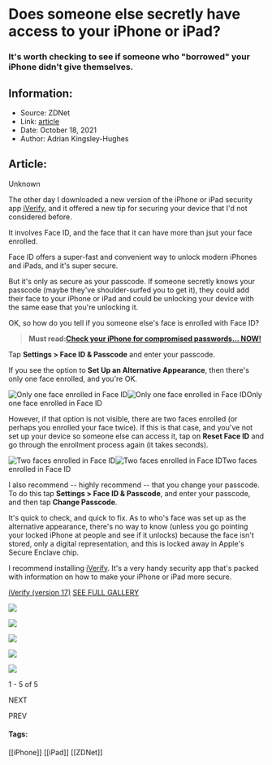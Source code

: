 # Does someone else secretly have access to your iPhone or iPad?
### It's worth checking to see if someone who "borrowed" your iPhone didn't give themselves.

## Information:
+ Source: ZDNet
+ Link: [article](https://www.zdnet.com/article/does-someone-else-secretly-have-access-to-your-iphone-or-ipad/)
+ Date: October 18, 2021
+ Author: Adrian Kingsley-Hughes


## Article:
Unknown

The other day I downloaded a new version of the iPhone or iPad security app [iVerify](https://apps.apple.com/app/iverify-secure-your-phone/id1466120520), and it offered a new tip for securing your device that I'd not considered before.

It involves Face ID, and the face that it can have more than jsut your face enrolled.

Face ID offers a super-fast and convenient way to unlock modern iPhones and iPads, and it's super secure.

But it's only as secure as your passcode. If someone secretly knows your passcode (maybe they've shoulder-surfed you to get it), they could add their face to your iPhone or iPad and could be unlocking your device with the same ease that you're unlocking it.

OK, so how do you tell if you someone else's face is enrolled with Face ID?


> **Must read:**[**Check your iPhone for compromised passwords... NOW!**](https://www.zdnet.com/article/check-your-iphone-for-compromised-passwords-now/)
> 
> 

Tap **Settings > Face ID & Passcode** and enter your passcode.

If you see the option to **Set Up an Alternative Appearance**, then there's only one face enrolled, and you're OK.

![Only one face enrolled in Face ID]()![Only one face enrolled in Face ID](https://www.zdnet.com/a/img/resize/06dac6d6e2be4beeb70f3caee2ddb91d5a0cfa67/2021/10/18/f615c383-d6d0-4578-9bc9-e8f27ef5860d/img-1981.jpg?width=1200&fit=bounds&auto=webp)Only one face enrolled in Face ID






However, if that option is not visible, there are two faces enrolled (or perhaps you enrolled your face twice). If this is that case, and you've not set up your device so someone else can access it, tap on **Reset Face ID** and go through the enrollment process again (it takes seconds).

![Two faces enrolled in Face ID]()![Two faces enrolled in Face ID](https://www.zdnet.com/a/img/resize/10455ee3dfc32d8b2428d8882d64e17e1e46f9d2/2021/10/18/3f8805d9-5034-4df2-9b56-0996928a5f16/img-1982.jpg?width=1200&fit=bounds&auto=webp)Two faces enrolled in Face ID

I also recommend -- highly recommend -- that you change your passcode. To do this tap **Settings > Face ID & Passcode**, and enter your passcode, and then tap **Change Passcode**.

It's quick to check, and quick to fix. As to who's face was set up as the alternative appearance, there's no way to know (unless you go pointing your locked iPhone at people and see if it unlocks) because the face isn't stored, only a digital representation, and this is locked away in Apple's Secure Enclave chip.

I recommend installing [iVerify](https://apps.apple.com/app/iverify-secure-your-phone/id1466120520). It's a very handy security app that's packed with information on how to make your iPhone or iPad more secure.



[iVerify (version 17)](/pictures/iverify-version-17/)
[SEE FULL GALLERY](/pictures/iverify-version-17/)





[![]()![](https://www.zdnet.com/a/img/resize/d7f5f74b52e909e2e143c08ad9083488c1b3e314/2021/06/11/50670c20-3f02-420d-bd10-07149f84c9d3/img-0033.png?width=170&height=128&fit=crop&auto=webp)](/pictures/iverify-version-17/)


[![]()![](https://www.zdnet.com/a/img/resize/fb3d5285f404abc589bc14a5e402c8b3d47dc0b1/2021/06/11/00e900fd-125b-4bb0-8d67-4e207e53d6bb/img-0037.png?width=170&height=128&fit=crop&auto=webp)](/pictures/iverify-version-17/2/)


[![]()![](https://www.zdnet.com/a/img/resize/1bfadfa537e84237b3a9ffbf1f8c07dc2bcba771/2021/06/11/4b14fda2-7332-4248-97bf-163168ffc963/img-0034.png?width=170&height=128&fit=crop&auto=webp)](/pictures/iverify-version-17/3/)


[![]()![](https://www.zdnet.com/a/img/resize/b2bcbe54facd7b753b27ac3b562a2b4f1a149aba/2021/06/11/caa09a32-475e-4997-bf99-eb6e9aa5175a/img-0035.png?width=170&height=128&fit=crop&auto=webp)](/pictures/iverify-version-17/4/)


[![]()![](https://www.zdnet.com/a/img/resize/2af906eca13ddeb819795d712de98172e6a95f78/2021/06/11/08079d4b-7490-45c3-87e6-b5155fda74a1/img-0036.png?width=170&height=128&fit=crop&auto=webp)](/pictures/iverify-version-17/5/)




1 - 5 of 5

NEXT


PREV







#### Tags:
[[iPhone]] [[iPad]] [[ZDNet]]

